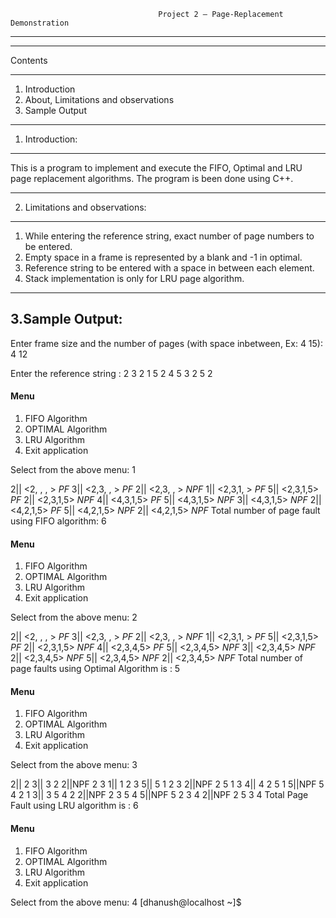                                     Project 2 – Page-Replacement Demonstration 
--------------------------------------------------------------------------------------------------------------------------
**************************
Contents
**************************
1. Introduction
2. About, Limitations and observations
3. Sample Output
------------------------------------------------------------------------------------------------------
1. Introduction:
*******************
This is a program to implement and execute the FIFO, Optimal and LRU page replacement algorithms. 
The program is been done using C++.

------------------------------------------------------------------------------------------------------------------

2. Limitations and observations:
*****************************
1. While entering the reference string, exact number of page numbers to be entered.
2. Empty space in a frame is represented by a blank and -1 in optimal.
3. Reference string to be entered with a space in between each element.
4. Stack implementation is only for LRU page algorithm. 
------------------------------------------------------------------------------------------------------------------

3.Sample Output:
------------------------------------------------------------------------------------------------------------------
Enter frame size and the number of pages (with space inbetween, Ex: 4 15): 4 12

Enter the reference string : 2 3 2 1 5 2 4 5 3 2 5 2

#### Menu ####
1. FIFO Algorithm 
2. OPTIMAL Algorithm 
3. LRU Algorithm 
4. Exit application

Select from the above menu: 1

2|| <2, , , >  *PF*
3|| <2,3, , >  *PF*
2|| <2,3, , >  *NPF*
1|| <2,3,1, >  *PF*
5|| <2,3,1,5>  *PF*
2|| <2,3,1,5>  *NPF*
4|| <4,3,1,5>  *PF*
5|| <4,3,1,5>  *NPF*
3|| <4,3,1,5>  *NPF*
2|| <4,2,1,5>  *PF*
5|| <4,2,1,5>  *NPF*
2|| <4,2,1,5>  *NPF*
Total number of page fault using FIFO algorithm: 6

#### Menu ####
1. FIFO Algorithm 
2. OPTIMAL Algorithm 
3. LRU Algorithm 
4. Exit application

Select from the above menu: 2

2|| <2, , , >  *PF*
3|| <2,3, , >  *PF*
2|| <2,3, , >  *NPF*
1|| <2,3,1, >  *PF*
5|| <2,3,1,5>  *PF*
2|| <2,3,1,5>  *NPF*
4|| <2,3,4,5>  *PF*
5|| <2,3,4,5>  *NPF*
3|| <2,3,4,5>  *NPF*
2|| <2,3,4,5>  *NPF*
5|| <2,3,4,5>  *NPF*
2|| <2,3,4,5>  *NPF*
Total number of page faults using Optimal Algorithm is : 5

                                                                                                                                   
#### Menu ####                                                                                                                                                                                
1. FIFO Algorithm                                                                                                                                                                             
2. OPTIMAL Algorithm 
3. LRU Algorithm 
4. Exit application

Select from the above menu: 3

2||     2
3||     3       2
2||NPF  2       3
1||     1       2       3
5||     5       1       2       3
2||NPF  2       5       1       3
4||     4       2       5       1
5||NPF  5       4       2       1
3||     3       5       4       2
2||NPF  2       3       5       4
5||NPF  5       2       3       4
2||NPF  2       5       3       4
 Total Page Fault using LRU algorithm is : 6
#### Menu ####
1. FIFO Algorithm 
2. OPTIMAL Algorithm 
3. LRU Algorithm 
4. Exit application

Select from the above menu: 4
[dhanush@localhost ~]$ 
